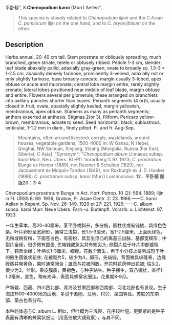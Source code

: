 平卧藜",
8.**Chenopodium karoi** (Murr) Aellen",

> This species is closely related to *Chenopodium* *iljinii* and the C Asian *C*. *pamiricum* Iljin on the one hand, and to *C*. *bryoniifolium* on the other.

## Description
Herbs annual, 20-40 cm tall. Stem prostrate or obliquely spreading, much branched, green striate, terete or obtusely ribbed. Petiole 1-3 cm, slender; leaf blade abaxially pallid, adaxially gray-green, ovate to broadly so, 1.5-3 × 1-2.5 cm, abaxially densely farinose, prominently 3-veined, adaxially not or only slightly farinose, base broadly cuneate, margin usually 3-lobed, apex obtuse or acute and mucronate; central lobe margin entire, rarely slightly crenate; lateral lobes positioned near middle of leaf blade, margin obtuse and entire. Flowers several per glomerule, these arranged on branchlets into axillary panicles shorter than leaves. Perianth segments (4 or)5, usually closed in fruit, ovate, abaxially slightly keeled, margin yellowish, membranous, apex obtuse. Stamens as many as perianth segments; anthers exserted at anthesis. Stigmas 2(or 3), filiform. Pericarp yellow-brown, membranous, adnate to seed. Seed horizontal, black, sublustrous, lenticular, 1-1.2 mm in diam., finely pitted. Fl. and fr. Aug-Sep.

> Mountains, often around livestock corrals, wastelands, around houses, vegetable gardens; 1500-4000 m. W Gansu, N Hebei, Qinghai, NW Sichuan, Xinjiang, Xizang [Mongolia, Russia (Far East, Siberia); C Asia].
  "Synonym": "*Chenopodium* *album* Linnaeus subsp. *karoi* Murr, Neu. Übers. Bl.-Pfl. Vorarlberg 1: 97. 1923; *C*. *prostratum* Bunge ex Herder (1889), not Roemer &amp; Schultes (1820), nor Jacquemont ex Moquin-Tandon (1849), nor Roxburgh ex J. D. Hooker (1886); *C*. *prostratum* subsp. *karoi* (Murr) Lomonosova.
**12．平卧藜 图版20：3-4**

Chenopodium prostratum Bunge in Act. Hort. Petrop. 10 (2): 594. 1889; Iljin in Fl. URSS 6: 69. 1936, Grubov, Pl. Asiae Centr. 2: 23. 1966.——C. karoi Aellen in Repent. Sp. Nov. 26: 149. 1929 et 27: 221. 1929.——C. album subsp. karoi Murr. Neue Ubers. Farn.-u. Blutenpfl. Vorarlb. u. Lichtenst. 97. 1923.

一年生草本，高20-40厘米。茎平卧或斜升，多分枝，圆柱状或有钝棱，具绿色色条。叶片卵形至宽卵形，通常三浅裂，长1.5-3厘米，宽1-2.5厘米，上面灰绿色，无粉或稍有粉，下面苍白色，有密粉，具互生浮凸的离基三出脉，基部宽楔形；中裂片全缘，很少微有圆齿, 先端钝或急尖并有短尖头; 侧裂片位于叶片中部或稍下，钝而全缘；叶柄长1-3厘米，细瘦。花数个簇生，再于小分枝上排列成短于叶的腋生圆锥状花序; 花被裂片5，较少为4，卵形，先端钝，背面微具纵隆脊，边缘膜质并带黄色，果时通常闭合；雄蕊与花被同数，开花时花药伸出花被; 柱头2，很少为3，丝形。果皮膜质，黄褐色，与种子贴生。种子横生，双凸镜状，直径1-1.2毫米，黑色，稍有光泽，表面具蜂窝状细洼。花果期8-9月。

产新疆、西藏、四川西北部、青海及甘肃西部和西南部，河北北部也有发现。生于海拔1500-4000米的山地，多见于畜圈、荒地、村旁、菜园等处。苏联的东南部、蒙古也有分布。

本种的体态与C. album L. 相似，但叶概为三浅裂，花序较叶短，更要紧的是种子表面有清晰的蜂窝状细洼（用高倍放大镜观察），与其不同。

